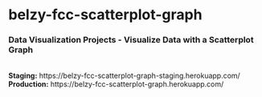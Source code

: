# belzy-fcc-scatterplot-graph
<h3>Data Visualization Projects - Visualize Data with a Scatterplot Graph</h3>
<br>
<strong>Staging:</strong> https://belzy-fcc-scatterplot-graph-staging.herokuapp.com/
<br>
<strong>Production:</strong> https://belzy-fcc-scatterplot-graph.herokuapp.com/
